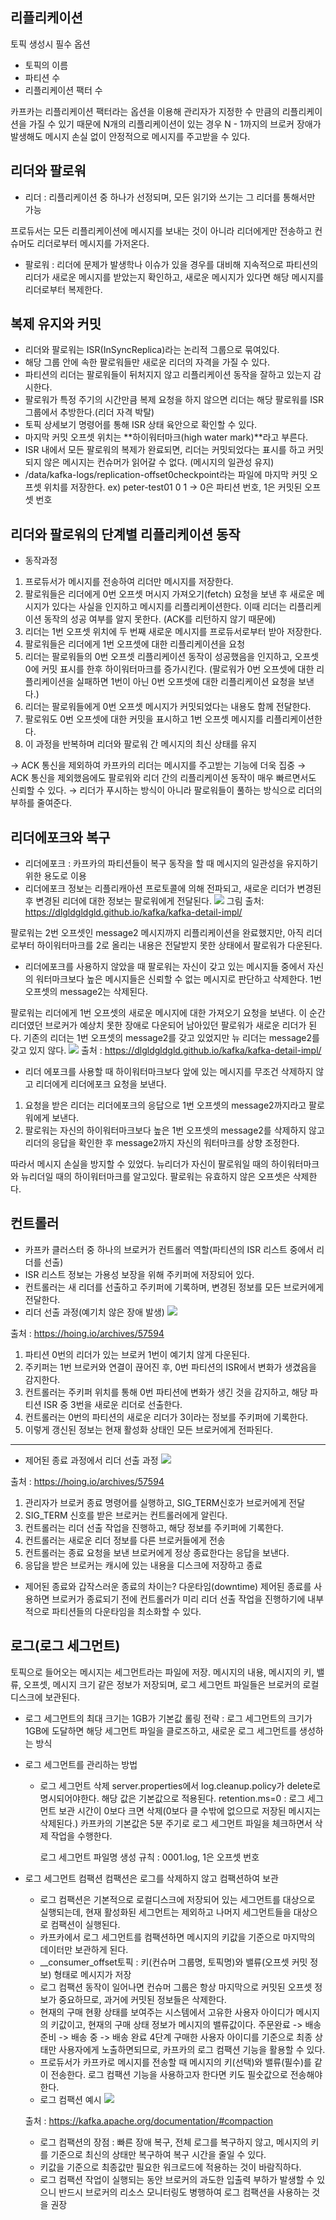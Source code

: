 ## 리플리케이션
토픽 생성시 필수 옵션
- 토픽의 이름
- 파티션 수
- 리플리케이션 팩터 수

카프카는 리플리케이션 팩터라는 옵션을 이용해 관리자가 지정한 수 만큼의 리플리케이션을 가질 수 있기 때문에 N개의 리플리케이션이 있는 경우 N - 1까지의 브로커 장애가 발생해도 메시지 손실 없이 안정적으로 메시지를 주고받을 수 있다.
## 리더와 팔로워
- 리더 : 리플리케이션 중 하나가 선정되며, 모든 읽기와 쓰기는 그 리더를 통해서만 가능

프로듀서는 모든 리플리케이션에 메시지를 보내는 것이 아니라 리더에게만 전송하고 컨슈머도 리더로부터 메시지를 가저온다.

- 팔로워 : 리더에 문제가 발생학나 이슈가 있을 경우를 대비해 지속적으로 파티션의 리더가 새로운 메시지를 받았는지 확인하고, 새로운 메시지가 있다면 해당 메시지를 리더로부터 복제한다.
## 복제 유지와 커밋
- 리더와 팔로워는 ISR(InSyncReplica)라는 논리적 그룹으로 묶여있다.
- 해당 그룹 안에 속한 팔로워들만 새로운 리더의 자격을 가질 수 있다.
- 파티션의 리더는 팔로워들이 뒤처지지 않고 리플리케이션 동작을 잘하고 있는지 감시한다.
- 팔로워가 특정 주기의 시간만큼 복제 요청을 하지 않으면 리더는 해당 팔로워를 ISR 그룹에서 추방한다.(리더 자격 박탈)
- 토픽 상세보기 명령어를 통해 ISR 상태 육안으로 확인할 수 있다.
- 마지막 커밋 오프셋 위치는 **하이워터마크(high water mark)**라고 부른다.
- ISR 내에서 모든 팔로워의 복제가 완료되면, 리더는 커밋되었다는 표시를 하고 커밋되지 않은 메시지는 컨슈머가 읽어갈 수 없다. (메시지의 일관성 유지)
- /data/kafka-logs/replication-offset0checkpoint라는 파일에 마지막 커밋 오프셋 위치를 저장한다.
ex) peter-test01 0 1 -> 0은 파티션 번호, 1은 커밋된 오프셋 번호
## 리더와 팔로워의 단계별 리플리케이션 동작
- 동작과정
1. 프로듀서가 메시지를 전송하여 리더만 메시지를 저장한다.
2. 팔로워들은 리더에게 0번 오프셋 머시지 가져오기(fetch) 요청을 보낸 후 새로운 메시지가 있다는 사실을 인지하고 메시지를 리플리케이션한다. 이때 리더는 리플리케이션 동작의 성공 여부를 알지 못한다. (ACK를 리턴하지 않기 때문에)
3. 리더는 1번 오프셋 위치에 두 번째 새로운 메시지를 프로듀서로부터 받아 저장한다.
4. 팔로워들은 리더에게 1번 오프셋에 대한 리플리케이션을 요청
5. 리더는 팔로워들의 0번 오프셋 리플리케이션 동작이 성공했음을 인지하고, 오프셋 0에 커밋 표시를 한후 하이워터마크를 증가시킨다.
(팔로워가 0번 오프셋에 대한 리플리케이션을 실패하면 1번이 아닌 0번 오프셋에 대한 리플리케이션 요청을 보낸다.)
6. 리더는 팔로워들에게 0번 오프셋 메시지가 커밋되었다는 내용도 함께 전달한다.
7. 팔로워도 0번 오프셋에 대한 커밋을 표시하고 1번 오프셋 메시지를 리플리케이션한다.
8. 이 과정을 반복하며 리더와 팔로워 간 메시지의 최신 상태를 유지

→ ACK 통신을 제외하여 카프카의 리더는 메시지를 주고받는 기능에 더욱 집중
→ ACK 통신을 제외했음에도 팔로워와 리더 간의 리플리케이션 동작이 매우 빠르면서도 신뢰할 수 있다.
→ 리더가 푸시하는 방식이 아니라 팔로워들이 풀하는 방식으로 리더의 부하를 줄여준다.
## 리더에포크와 복구
- 리더에포크 : 카프카의 파티션들이 복구 동작을 할 때 메시지의 일관성을 유지하기 위한 용도로 이용
- 리더에포크 정보는 리플리캐아션 프로토콜에 의해 전파되고, 새로운 리더가 변경된 후 변경된 리더에 대한 정보는 팔로워에게 전달된다.
![](https://velog.velcdn.com/images/dmg919/post/07152d0d-8e0e-49f0-b1a1-6833638ca5bb/image.png)
그림 출처: https://dlgldgldgld.github.io/kafka/kafka-detail-impl/

팔로워는 2번 오프셋인 message2 메시지까지 리플리케이션을 완료했지만, 아직 리더로부터 하이워터마크를 2로 올리는 내용은 전달받지 못한 상태에서 팔로워가 다운된다.
- 리더에포크를 사용하지 않았을 때
팔로워는 자신이 갖고 있는 메시지들 중에서 자신의 워터마크보다 높은 메시지들은 신뢰할 수 없는 메시지로 판단하고 삭제한다. 1번 오프셋의 message2는 삭제된다.

팔로워는 리더에게 1번 오프셋의 새로운 메시지에 대한 가져오기 요청을 보낸다. 이 순간 리더였던 브로커가 예상치 못한 장애로 다운되어 남아있던 팔로워가 새로운 리더가 된다.
기존의 리더는 1번 오프셋의 message2를 갖고 있었지만 뉴 리더는 message2를 갖고 있지 않다.
![](https://velog.velcdn.com/images/dmg919/post/ec81b8e0-5d59-46a7-8053-5e55693a5786/image.png)
출처 : https://dlgldgldgld.github.io/kafka/kafka-detail-impl/

- 리더 에포크를 사용할 때
하이워터마크보다 앞에 있는 메시지를 무조건 삭제하지 않고 리더에게 리더에포크 요청을 보낸다.
1. 요청을 받은 리더는 리더에포크의 응답으로 1번 오프셋의 message2까지라고 팔로워에게 보낸다.
2. 팔로워는 자신의 하이워터마크보다 높은 1번 오프셋의 message2를 삭제하지 않고 리더의 응답을 확인한 후 message2까지 자신의 워터마크를 상향 조정한다.

따라서 메시지 손실을 방지할 수 있었다.
뉴리더가 자신이 팔로워일 때의 하이워터마크와 뉴리더일 때의 하이워터마크를 알고있다.
팔로워는 유효하지 않은 오프셋은 삭제한다.

## 컨트롤러
- 카프카 클러스터 중 하나의 브로커가 컨트롤러 역할(파티션의 ISR 리스트 중에서 리더를 선출)
- ISR 리스트 정보는 가용성 보장을 위해 주키퍼에 저장되어 있다.
- 컨트롤러는 새 리더를 선출하고 주키퍼에 기록하며, 변경된 정보를 모든 브로커에게 전달한다.
- 리더 선출 과정(예기치 않은 장애 발생)
![](https://velog.velcdn.com/images/dmg919/post/d8e761bc-0f72-482b-9df2-9c91dd25f9a4/image.png)

출처 : https://hoing.io/archives/57594

  1. 파티션 0번의 리더가 있는 브로커 1번이 예기치 않게 다운된다.
  2. 주키퍼는 1번 브로커와 연결이 끊어진 후, 0번 파티션의 ISR에서 변화가 생겼음을 감지한다.
  3. 컨트롤러는 주키퍼 위치를 통해 0번 파티션에 변화가 생긴 것을 감지하고, 해당 파티션 ISR 중 3번을 새로운 리더로 선출한다.
  4. 컨트롤러는 0번의 파티션의 새로운 리더가 3이라는 정보를 주키퍼에 기록한다.
  5. 이렇게 갱신된 정보는 현재 활성화 상태인 모든 브로커에게 전파된다.
---
- 제어된 종료 과정에서 리더 선출 과정
![](https://velog.velcdn.com/images/dmg919/post/6734a0a7-4913-4ca2-ae62-e201d9ed8cf6/image.png)

출처 : https://hoing.io/archives/57594

  1. 관리자가 브로커 종료 명령어를 실행하고, SIG_TERM신호가 브로커에게 전달
  2. SIG_TERM 신호를 받은 브로커는 컨트롤러에게 알린다.
  3. 컨트롤러는 리더 선출 작업을 진행하고, 해당 정보를 주키퍼에 기록한다.
  4. 컨트롤러는 새로운 리더 정보를 다른 브로커들에게 전송
  5. 컨트롤러는 종료 요청을 보낸 브로커에게 정상 종료한다는 응답을 보낸다.
  6. 응답을 받은 브로커는 캐시에 있는 내용을 디스크에 저장하고 종료
- 제어된 종료와 갑작스러운 종료의 차이는? 다운타임(downtime)
제어된 종료를 사용하면 브로커가 종료되기 전에 컨트롤러가 미리 리더 선출 작업을 진행하기에 내부적으로 파티션들의 다운타임을 최소화할 수 있다.
## 로그(로그 세그먼트)
토픽으로 들어오는 메시지는 세그먼트라는 파일에 저장.
메시지의 내용, 메시지의 키, 밸류, 오프셋, 메시지 크기 같은 정보가 저장되며, 로그 세그먼트 파일들은 브로커의 로컬 디스크에 보관된다.
- 로그 세그먼트의 최대 크기는 1GB가 기본값
롤링 전략 : 로그 세그먼트의 크기가 1GB에 도달하면 해당 세그먼트 파일을 클로즈하고, 새로운 로그 세그먼트를 생성하는 방식
- 로그 세그먼트를 관리하는 방법
  - 로그 세그먼트 삭제
  server.properties에서 log.cleanup.policy가 delete로 명시되어야한다. 해당 값은 기본값으로 적용된다.
  retention.ms=0 : 로그 세그먼트 보관 시간이 0보다 크면 삭제(0보다 클 수밖에 없으므로 저장된 메시지는 삭제된다.)
  카프카의 기본값은 5분 주기로 로그 세그먼트 파일을 체크하면서 삭제 작업을 수행한다.
  
      로그 세그먼트 파일명 생성 규칙 : 0001.log, 1은 오프셋 번호 
- 로그 세그먼트 컴팩션
컴팩션은 로그를 삭제하지 않고 컴팩션하여 보관
  - 로그 컴팩션은 기본적으로 로컬디스크에 저장되어 있는 세그먼트를 대상으로 실행되는데, 현재 활성화된 세그먼트는 제외하고 나머지 세그먼트들을 대상으로 컴팩션이 실행된다.
  - 카프카에서 로그 세그먼트를 컴팩션하면 메시지의 키값을 기준으로 마지막의 데이터만 보관하게 된다.
  - __consumer_offset토픽 : 키(컨슈머 그룹명, 토픽명)와 밸류(오프셋 커밋 정보) 형태로 메시지가 저장
  - 로그 컴팩션 동작이 일어나면 컨슈머 그룹은 항상 마지막으로 커밋된 오프셋 정보가 중요하므로, 과거에 커밋된 정보들은 삭제한다.
  - 현재의 구매 현황 상태를 보여주는 시스템에서 고유한 사용자 아이디가 메시지의 키값이고, 현재의 구매 상태 정보가 메시지의 밸류값이다. 
  주문완료 -> 배송준비 -> 배송 중 -> 배송 완료 4단계
  구매한 사용자 아이디를 기준으로 최종 상태만 사용자에게 노출하면되므로, 카프카의 로그 컴팩션 기능을 활용할 수 있다.
  - 프로듀서가 카프카로 메시지를 전송할 때 메시지의 키(선택)와 밸류(필수)를 같이 전송한다. 로그 컴팩션 기능을 사용하고자 한다면 키도 필숫값으로 전송해야 한다.
  - 로그 컴팩션 예시
![](https://velog.velcdn.com/images/dmg919/post/a6a034e2-5b02-4c0a-9cf9-6d3a6e245d43/image.png)

  출처 : https://kafka.apache.org/documentation/#compaction

  - 로그 컴팩션의 장점 : 빠른 장애 복구, 전체 로그를 복구하지 않고, 메시지의 키를 기준으로 최신의 상태만 복구하여 복구 시간을 줄일 수 있다.
  - 키값을 기준으로 최종값만 필요한 워크로드에 적용하는 것이 바람직하다.
  - 로그 컴팩션 작업이 실행되는 동안 브로커의 과도한 입출력 부하가 발생할 수 있으니 반드시 브로커의 리소스 모니터링도 병행하여 로그 컴팩션을 사용하는 것을 권장
